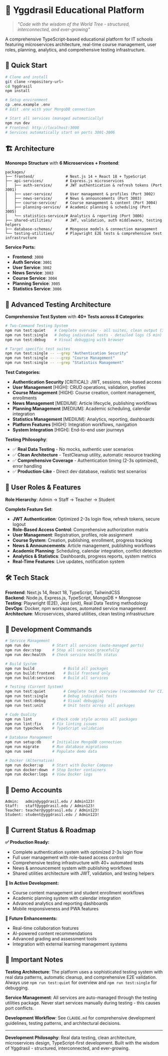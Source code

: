 # 🌳 Yggdrasil Educational Platform

> *"Code with the wisdom of the World Tree - structured, interconnected, and ever-growing"*

A comprehensive TypeScript-based educational platform for IT schools featuring microservices architecture, real-time course management, user roles, planning, analytics, and comprehensive testing infrastructure.

## 🚀 Quick Start

```bash
# Clone and install
git clone <repository-url>
cd Yggdrasil
npm install

# Setup environment
cp .env.example .env
# Edit .env with your MongoDB connection

# Start all services (managed automatically)
npm run dev
# Frontend: http://localhost:3000
# Services automatically start on ports 3001-3006
```

## 🏗️ Architecture

**Monorepo Structure** with **6 Microservices + Frontend**:
```
packages/
├── frontend/              # Next.js 14 + React 18 + TypeScript
├── api-services/          # Express.js microservices
│   ├── auth-service/      # JWT authentication & refresh tokens (Port 3001)
│   ├── user-service/      # User management & profiles (Port 3002)
│   ├── news-service/      # News & announcements (Port 3003)
│   ├── course-service/    # Course management & content (Port 3004)
│   ├── planning-service/  # Academic planning & scheduling (Port 3005)
│   └── statistics-service/# Analytics & reporting (Port 3006)
├── shared-utilities/      # JWT, validation, auth middleware, testing helpers
├── database-schemas/      # Mongoose models & connection management
└── testing-utilities/     # Playwright E2E tests & comprehensive test infrastructure
```

**Service Ports:**
- **Frontend**: `3000`
- **Auth Service**: `3001`
- **User Service**: `3002` 
- **News Service**: `3003`
- **Course Service**: `3004`
- **Planning Service**: `3005`
- **Statistics Service**: `3006`

## 🧪 Advanced Testing Architecture

**Comprehensive Test System** with **40+ Tests across 8 Categories**:

```bash
# Two-Command Testing System
npm run test:quiet    # Complete overview - all suites, clean output (30+ min)
npm run test:single   # Debug individual tests - detailed logs (5 min)
npm run test:debug    # Visual debugging with browser

# Target specific test suites
npm run test:single -- --grep "Authentication Security"
npm run test:single -- --grep "Course Management"
npm run test:single -- --grep "Statistics Management"
```

**Test Categories:**
- **Authentication Security** [CRITICAL]: JWT, sessions, role-based access
- **User Management** [HIGH]: CRUD operations, validation, profiles
- **Course Management** [HIGH]: Course creation, content management, enrollments
- **News Management** [MEDIUM]: Article lifecycle, publishing workflows
- **Planning Management** [MEDIUM]: Academic scheduling, calendar integration
- **Statistics Management** [MEDIUM]: Analytics, reporting, dashboards
- **Platform Features** [HIGH]: Integration workflows, navigation
- **System Integration** [HIGH]: End-to-end user journeys

**Testing Philosophy**: 
- ✅ **Real Data Testing** - No mocks, authentic user scenarios
- ✅ **Clean Architecture** - TestCleanup utility, automatic resource tracking
- ✅ **Comprehensive Coverage** - Authentication timing (2-3s optimized), error handling
- ✅ **Production-Like** - Direct dev database, realistic test scenarios

## 👥 User Roles & Features

**Role Hierarchy**: Admin → Staff → Teacher → Student

**Complete Feature Set**:
- **JWT Authentication**: Optimized 2-3s login flow, refresh tokens, secure logout
- **Role-Based Access Control**: Comprehensive authorization matrix
- **User Management**: Registration, profiles, role assignment
- **Course System**: Creation, publishing, enrollment, progress tracking
- **News & Announcements**: Article management, publishing workflows
- **Academic Planning**: Scheduling, calendar integration, conflict detection
- **Analytics & Statistics**: Dashboards, progress reports, system metrics
- **Real-Time Features**: Live updates, notification system

## 🛠️ Tech Stack

**Frontend**: Next.js 14, React 18, TypeScript, TailwindCSS  
**Backend**: Node.js, Express.js, TypeScript, MongoDB + Mongoose  
**Testing**: Playwright (E2E), Jest (unit), Real Data Testing methodology  
**DevOps**: Docker, npm workspaces, automated service management  
**Architecture**: Microservices, shared utilities, clean testing infrastructure

## 📝 Development Commands

```bash
# Service Management
npm run dev          # Start all services (auto-managed ports)
npm run dev:stop     # Stop all services gracefully  
npm run dev:health   # Check service health status

# Build System
npm run build             # Build all packages
npm run build:frontend    # Build frontend only
npm run build:services    # Build all services

# Testing (Current System)
npm run test:quiet        # Complete test overview (recommended for CI)
npm run test:single       # Debug individual tests
npm run test:debug        # Visual debugging
npm run test:unit         # Unit tests across all packages

# Code Quality
npm run lint         # Check code style across all packages
npm run lint:fix     # Fix linting issues
npm run typecheck    # TypeScript validation

# Database Management
npm run setup:db     # Initialize MongoDB connection
npm run migrate      # Run database migrations  
npm run seed         # Populate demo data

# Docker (Alternative)
npm run docker:up    # Start with Docker Compose
npm run docker:down  # Stop Docker containers
npm run docker:logs  # View Docker logs
```

## 🔐 Demo Accounts

```
Admin:   admin@yggdrasil.edu / Admin123!
Staff:   staff@yggdrasil.edu / Admin123!
Teacher: teacher@yggdrasil.edu / Admin123!
Student: student@yggdrasil.edu / Admin123!
```

## 🎯 Current Status & Roadmap

**✅ Production Ready:**
- Complete authentication system with optimized 2-3s login flow
- Full user management with role-based access control
- Comprehensive testing infrastructure with 40+ automated tests
- News & announcement system with publishing workflows
- Shared utilities architecture with JWT, validation, and testing helpers

**🚧 In Active Development:**
- Course content management and student enrollment workflows
- Academic planning system with calendar integration
- Advanced analytics and reporting dashboards
- Mobile responsiveness and PWA features

**🔮 Future Enhancements:**
- Real-time collaboration features
- AI-powered content recommendations
- Advanced grading and assessment tools
- Integration with external learning management systems

## 🚨 Important Notes

**Testing Architecture**: The platform uses a sophisticated testing system with real data patterns, automatic cleanup, and comprehensive E2E validation. Always use `npm run test:quiet` for overview and `npm run test:single` for debugging.

**Service Management**: All services are auto-managed through the testing utilities package. Never start services manually during testing - this causes port conflicts.

**Development Workflow**: See `CLAUDE.md` for comprehensive development guidelines, testing patterns, and architectural decisions.

---

**Development Philosophy**: Real data testing, clean architecture, microservices design, TypeScript-first development. Built with the wisdom of Yggdrasil - structured, interconnected, and ever-growing.